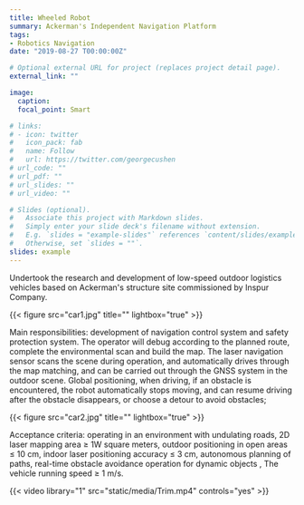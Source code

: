 ```yaml
---
title: Wheeled Robot
summary: Ackerman's Independent Navigation Platform
tags:
- Robotics Navigation
date: "2019-08-27 T00:00:00Z"

# Optional external URL for project (replaces project detail page).
external_link: ""

image:
  caption: 
  focal_point: Smart

# links:
# - icon: twitter
#   icon_pack: fab
#   name: Follow
#   url: https://twitter.com/georgecushen
# url_code: ""
# url_pdf: ""
# url_slides: ""
# url_video: ""

# Slides (optional).
#   Associate this project with Markdown slides.
#   Simply enter your slide deck's filename without extension.
#   E.g. `slides = "example-slides"` references `content/slides/example-slides.md`.
#   Otherwise, set `slides = ""`.
slides: example
---
```

Undertook the research and development of low-speed outdoor logistics vehicles based on Ackerman's structure site commissioned by Inspur Company.

{{< figure src="car1.jpg" title="" lightbox="true" >}}

Main responsibilities: development of navigation control system and safety protection system. The operator will debug according to the planned route, complete the environmental scan and build the map. The laser navigation sensor scans the scene during operation, and automatically drives through the map matching, and can be carried out through the GNSS system in the outdoor scene. Global positioning, when driving, if an obstacle is encountered, the robot automatically stops moving, and can resume driving after the obstacle disappears, or choose a detour to avoid obstacles;

{{< figure src="car2.jpg" title="" lightbox="true" >}}

Acceptance criteria: operating in an environment with undulating roads, 2D laser mapping area ≥ 1W square meters, outdoor positioning in open areas ≤ 10 cm, indoor laser positioning accuracy ≤ 3 cm, autonomous planning of paths, real-time obstacle avoidance operation for dynamic objects , The vehicle running speed ≥ 1 m/s.

{{< video library="1" src="static/media/Trim.mp4" controls="yes" >}}
